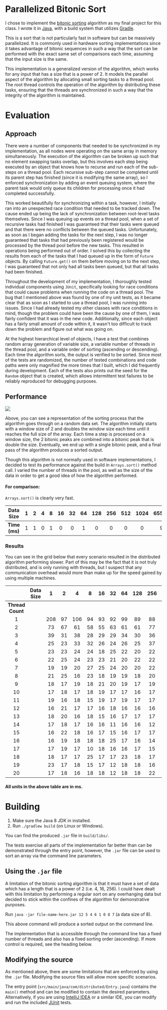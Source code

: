 # Parallelized Bitonic Sort 

I chose to implement the [bitonic sorting](http://www.inf.fh-flensburg.de/lang/algorithmen/sortieren/bitonic/bitonicen.htm) algorithm as my final project for this class. I wrote it in [Java](https://www.oracle.com/technetwork/java/javase/overview/java8-2100321.html), with a build system that utilizes [Gradle](https://gradle.org/).

This is a sort that is not particularly fast in software but can be massively parallelized. It is commonly used in hardware sorting implementations since it takes advantage of bitonic sequences in such a way that the sort can be performed with the exact same set of comparisons each time, assuming that the input size is the same.

This implementation is a generalized version of the algorithm, which works for any input that has a size that is a power of 2. It models the parallel aspect of the algorithm by allocating small sorting tasks to a thread pool. The root thread controls the operation of the algorithm by distributing these tasks, ensuring that the threads are synchronized in such a way that the integrity of the algorithm is maintained.

# Evaluation

## Approach

There were a number of components that needed to be synchronized in my implementation, as all nodes were operating on the same array in memory simultaneously. The execution of the algorithm can be broken up such that no element swapping tasks overlap, but this involves each step being executed by an object that knows how to recurse and run each of the sub-steps on a thread pool. Each recursive sub-step cannot be completed until its parent step has finished (since it is modifying the same array), so I enforced synchronization by adding an event queuing system, where the parent task would only queue its children for processing once it had completed successfully.

This worked beautifully for synchronizing within a task, however, I initially ran into an unexpected race condition that needed to be tracked down. The cause ended up being the lack of synchronization between root-level tasks themselves. Since I was queuing up events on a thread pool, when a set of recursive tasks had finished I was guaranteed that their tasks were queued and that there were no conflicts between the queued tasks. Unfortunately, as soon as I began adding the tasks for the next step, I was no longer guaranteed that tasks that had previously been registered would be processed by the thread pool before the new tasks. This resulted in operations being performed out of order. I solved this by collecting the results from each of the tasks that I had queued up in the form of `Future` objects. By calling `Future.get()` on them before moving on to the next step, I was guaranteed that not only had all tasks been queued, but that all tasks had been finished.

Throughout the development of my implementation, I thoroughly tested individual components using `JUnit`, specifically looking for race conditions that could cause problems when running the code on a thread pool. The bug that I mentioned above was found by one of my unit tests, as it became clear that as soon as I started to use a thread pool, I was running into issues. Since I had already tested my other classes with race conditions in mind, though the problem could have been the cause by one of them, I was fairly confident that it was in the new code. Additionally, since each object has a fairly small amount of code within it, it wasn't too difficult to track down the problem and figure out what was going on.

At the highest hierarchical level of objects, I have a test that combines random array generation of variable size, a variable number of threads in the thread pool, and a variable order of sorting (ascending or descending). Each time the algorithm sorts, the output is verified to be sorted. Since most of the tests are randomized, the number of tested combinations and code paths were only magnified the more times that I built, which I did frequently during development. Each of the tests also prints out the seed for the `Random` object that is created, which allows intermittent test failures to be reliably reproduced for debugging purposes.

## Performance

![](sorting.gif)

Above, you can see a representation of the sorting process that the algorithm goes through on a random data set. The algorithm initially starts with a window size of 2 and doubles the window size each time until it reaches the full size of the array. Each time a step is processed on a window size, the 2 bitonic peaks are combined into a bitonic peak that is double the size. Eventually, we end up with a single bitonic peak, and a final pass of the algorithm produces a sorted output. 

Though this algorithm is not normally used in software implementations, I decided to test its performance against the build in `Arrays.sort()` method call. I varied the number of threads in the pool, as well as the size of the data in order to get a good idea of how the algorithm performed.


#### For comparison:

`Arrays.sort()` is clearly very fast.

|Data Size | 1  |  2 |  4  |  8 | 16 | 32 | 64 | 128 | 256 | 512 | 1024 | 65536 | 262144 |
|:---------:|:---:|:---:|:---:|:--:|:--:|:--:|:--:|:---:|:---:|:---:|:----:|:-----:|:------:|
|       **Time (ms)**  |1 | 1 | 0 | 1 | 0 | 0 | 1 | 0 |  0 | 0 |  0  |  9 |  44 |

### Results

You can see in the grid below that every scenario resulted in the distributed algorithm performing slower. Part of this may be the fact that it is not truly distributed, and is only running with threads, but I suspect that any communication overhead would more than make up for the speed gained by using multiple machines.

|              | Data Size |  1  |  2 |  4  |  8 | 16 | 32 | 64 | 128 | 256 | 512 | 1024 | 65536 | 262144 |
|:------------:|:---------:|:---:|:--:|:---:|:--:|:--:|:--:|:--:|:---:|:---:|:---:|:----:|:-----:|:------:|
| **Thread Count** |           |     |    |     |    |    |    |    |     |     |     |      |       |        |
|       1      |           | 208 | 97 | 106 | 94 | 93 | 92 | 99 |  89 |  88 |  96 |  87  |  8663 |  38520 |
|       2      |           |  73 | 67 |  61 | 58 | 55 | 63 | 61 |  61 |  77 |  59 |  59  |  5574 |  28133 |
|       3      |           |  39 | 31 |  38 | 28 | 29 | 29 | 34 |  30 |  36 |  33 |  32  |  2734 |  13332 |
|       4      |           |  25 | 23 |  33 | 32 | 26 | 24 | 26 |  25 |  37 |  27 |  25  |  2051 |  10014 |
|       5      |           |  23 | 23 |  24 | 24 | 18 | 25 | 22 |  20 |  22 |  25 |  23  |  1738 |  9230  |
|       6      |           |  22 | 25 |  24 | 23 | 23 | 21 | 20 |  22 |  22 |  22 |  21  |  1671 |  8031  |
|       7      |           |  19 | 19 |  20 | 27 | 25 | 24 | 20 |  20 |  22 |  19 |  20  |  1460 |  7313  |
|       8      |           |  21 | 25 |  16 | 23 | 18 | 19 | 19 |  18 |  20 |  13 |  19  |  1425 |  6057  |
|       9      |           |  18 | 17 |  19 | 18 | 21 | 20 | 19 |  17 |  19 |  17 |  17  |  1201 |  5623  |
|      10      |           |  17 | 18 |  17 | 18 | 19 | 17 | 17 |  16 |  17 |  19 |  17  |  1032 |  5144  |
|      11      |           |  19 | 16 |  18 | 15 | 19 | 17 | 19 |  17 |  17 |  17 |  17  |  1088 |  4875  |
|      12      |           |  16 | 21 |  17 | 17 | 16 | 18 | 16 |  16 |  16 |  17 |  15  |  1063 |  4650  |
|      13      |           |  18 | 20 |  16 | 18 | 15 | 16 | 17 |  17 |  17 |  17 |  18  |  1001 |  4731  |
|      14      |           |  17 | 18 |  17 | 16 | 16 | 11 | 16 |  16 |  12 |  18 |  16  |  1028 |  4796  |
|      15      |           |  16 | 22 |  18 | 16 | 17 | 15 | 16 |  17 |  17 |  16 |  18  |  950  |  4747  |
|      16      |           |  16 | 19 |  18 | 18 | 18 | 25 | 17 |  16 |  14 |  17 |  18  |  1033 |  4680  |
|      17      |           |  17 | 19 |  17 | 10 | 18 | 16 | 16 |  17 |  15 |  12 |  18  |  978  |  4777  |
|      18      |           |  18 | 17 |  17 | 25 | 17 | 17 | 23 |  18 |  17 |  17 |  24  |  1038 |  4702  |
|      19      |           |  23 | 17 |  18 | 15 | 17 | 12 | 18 |  18 |  16 |  27 |  16  |  1007 |  4526  |
|      20      |           |  17 | 18 |  16 | 18 | 18 | 12 | 18 |  18 |  22 |  17 |  18  |  926  |  4670  |

#### All units in the above table are in ms.

# Building

1. Make sure the Java 8 JDK in installed.
2. Run `./gradlew build` (on Linux or Windows).

You can find the produced `.jar` file in `build/libs/`.

The tests exercise all parts of the implementation far better than can be demonstrated through the entry point, however, the `.jar` file can be used to sort an array via the command line parameters.

## Using the `.jar` file

A limitation of the bitonic sorting algorithm is that it must have a set of data which has a length that is a power of 2 (i.e. 4, 16, 256). I could have dealt with this limitation by performing a regular sort on any overhanging data but decided to stick within the confines of the algorithm for demonstrative purposes.

Run `java -jar file-name-here.jar 12 5 4 6 1 0 8 7` (a data size of 8).

This above command will produce a sorted output on the command line.

The implementation that is accessible through the command line has a fixed number of threads and also has a fixed sorting order (ascending). If more control is required, see the heading below.

## Modifying the source

As mentioned above, there are some limitations that are enforced by using the `.jar` file. Modifying the source files will allow more specific scenarios.

The entry point (`src/main/java/com/distributed/Entry.java`) contains the `main()` method and can be modified to contain the desired parameters. Alternatively, if you are using [IntelliJ IDEA](https://www.jetbrains.com/idea/) or a similar IDE, you can modify and run the included [JUnit](https://junit.org/) tests.
